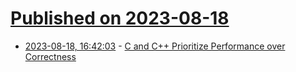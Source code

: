 # [Published on 2023-08-18](index.md)

* [2023-08-18, 16:42:03](https://lobste.rs/s/qvolpv/c_c_prioritize_performance_over) - [C and C++ Prioritize Performance over Correctness](https://research.swtch.com/ub)

